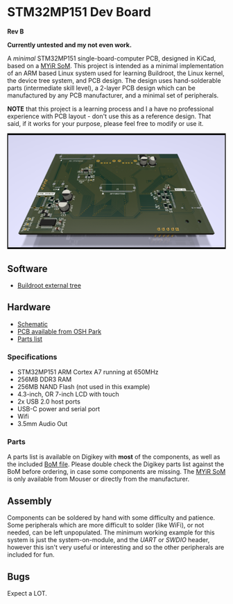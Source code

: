 # STM32MP151 Dev Board
**Rev B**
  
**Currently untested and my not even work.**
  
A *minimal* STM32MP151 single-board-computer PCB, designed in KiCad, based on a [MYiR SoM](https://au.mouser.com/ProductDetail/MYIR/MYC-YA151C-256N256D-65-C-T?qs=e8oIoAS2J1SxKfhSw3h3gA%3D%3D). This project is intended as a minimal implementation of an ARM based Linux system used for learning Buildroot, the Linux kernel, the device tree system, and PCB design. The design uses hand-solderable parts (intermediate skill level), a 2-layer PCB design which can be manufactured by any PCB manufacturer, and a minimal set of peripherals.
  
**NOTE** that this project is a learning process and I a have no professional experience with PCB layout - don't use this as a reference design. That said, if it works for your purpose, please feel free to modify or use it.

![Citcuit Board](board_3d_top.png)

## Software

* [Buildroot external tree](https://github.com/BasicCode/STM32MP15x_Dev_Board)

## Hardware

* [Schematic](schematic.pdf)
* [PCB available from OSH Park](https://oshpark.com/shared_projects/CuSocwHZ)
* [Parts list](https://www.digikey.com.au/en/mylists/list/Z7PZFZ0LWC)

### Specifications
* STM32MP151 ARM Cortex A7 running at 650MHz
* 256MB DDR3 RAM
* 256MB NAND Flash (not used in this example)
* 4.3-inch, OR 7-inch LCD with touch
* 2x USB 2.0 host ports
* USB-C power and serial port
* Wifi
* 3.5mm Audio Out

### Parts
A parts list is available on Digikey with **most** of the components, as well as the included [BoM file](STM32MP151_Dev_Board.csv). Please double check the Digikey parts list against the BoM before ordering, in case some components are missing. The [MYiR SoM](https://au.mouser.com/ProductDetail/MYIR/MYC-YA151C-256N256D-65-C-T?qs=e8oIoAS2J1SxKfhSw3h3gA%3D%3D) is only available from Mouser or directly from the manufacturer.

## Assembly
Components can be soldered by hand with some difficulty and patience. Some peripherals which are more difficult to solder (like WiFi), or not needed, can be left unpopulated. The minimum working example for this system is just the system-on-module, and the *UART* or *SWDIO* header, however this isn't very useful or interesting and so the other peripherals are included for fun.

## Bugs
Expect a LOT.